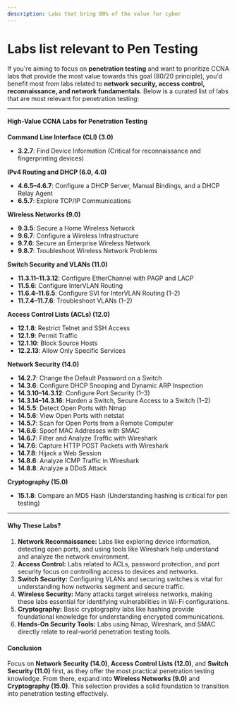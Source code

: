 ```yaml
---
description: Labs that bring 80% of the value for cyber
---
```


# Labs list relevant to Pen Testing

If you're aiming to focus on **penetration testing** and want to prioritize CCNA labs that provide the most value towards this goal (80/20 principle), you'd benefit most from labs related to **network security, access control, reconnaissance, and network fundamentals**. Below is a curated list of labs that are most relevant for penetration testing:

***

#### **High-Value CCNA Labs for Penetration Testing**

**Command Line Interface (CLI) (3.0)**

* **3.2.7**: Find Device Information (Critical for reconnaissance and fingerprinting devices)

**IPv4 Routing and DHCP (6.0, 4.0)**

* **4.6.5–4.6.7**: Configure a DHCP Server, Manual Bindings, and a DHCP Relay Agent
* **6.5.7**: Explore TCP/IP Communications

**Wireless Networks (9.0)**

* **9.3.5**: Secure a Home Wireless Network
* **9.6.7**: Configure a Wireless Infrastructure
* **9.7.6**: Secure an Enterprise Wireless Network
* **9.8.7**: Troubleshoot Wireless Network Problems

**Switch Security and VLANs (11.0)**

* **11.3.11–11.3.12**: Configure EtherChannel with PAGP and LACP
* **11.5.6**: Configure InterVLAN Routing
* **11.6.4–11.6.5**: Configure SVI for InterVLAN Routing (1–2)
* **11.7.4–11.7.6**: Troubleshoot VLANs (1–2)

**Access Control Lists (ACLs) (12.0)**

* **12.1.8**: Restrict Telnet and SSH Access
* **12.1.9**: Permit Traffic
* **12.1.10**: Block Source Hosts
* **12.2.13**: Allow Only Specific Services

**Network Security (14.0)**

* **14.2.7**: Change the Default Password on a Switch
* **14.3.6**: Configure DHCP Snooping and Dynamic ARP Inspection
* **14.3.10–14.3.12**: Configure Port Security (1–3)
* **14.3.14–14.3.16**: Harden a Switch, Secure Access to a Switch (1–2)
* **14.5.5**: Detect Open Ports with Nmap
* **14.5.6**: View Open Ports with netstat
* **14.5.7**: Scan for Open Ports from a Remote Computer
* **14.6.6**: Spoof MAC Addresses with SMAC
* **14.6.7**: Filter and Analyze Traffic with Wireshark
* **14.7.6**: Capture HTTP POST Packets with Wireshark
* **14.7.8**: Hijack a Web Session
* **14.8.6**: Analyze ICMP Traffic in Wireshark
* **14.8.8**: Analyze a DDoS Attack

**Cryptography (15.0)**

* **15.1.8**: Compare an MD5 Hash (Understanding hashing is critical for pen testing)

***

#### **Why These Labs?**

1. **Network Reconnaissance:** Labs like exploring device information, detecting open ports, and using tools like Wireshark help understand and analyze the network environment.
2. **Access Control:** Labs related to ACLs, password protection, and port security focus on controlling access to devices and networks.
3. **Switch Security:** Configuring VLANs and securing switches is vital for understanding how networks segment and secure traffic.
4. **Wireless Security:** Many attacks target wireless networks, making these labs essential for identifying vulnerabilities in Wi-Fi configurations.
5. **Cryptography:** Basic cryptography labs like hashing provide foundational knowledge for understanding encrypted communications.
6. **Hands-On Security Tools:** Labs using Nmap, Wireshark, and SMAC directly relate to real-world penetration testing tools.

#### **Conclusion**

Focus on **Network Security (14.0)**, **Access Control Lists (12.0)**, and **Switch Security (11.0)** first, as they offer the most practical penetration testing knowledge. From there, expand into **Wireless Networks (9.0)** and **Cryptography (15.0)**. This selection provides a solid foundation to transition into penetration testing effectively.
